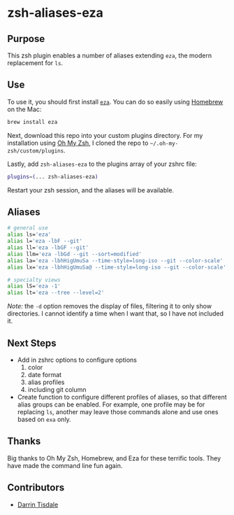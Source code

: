 # zsh-aliases-eza

## Purpose

This zsh plugin enables a number of aliases extending `eza`, the modern replacement for `ls`.

## Use

To use it, you should first install [`eza`](https://the.exa.website). You can do so easily using [Homebrew](https://brew.sh) on the Mac:

```bash
brew install eza
```

Next, download this repo into your custom plugins directory. For my installation using [Oh My Zsh](https://ohmyz.sh/), I cloned the repo to `~/.oh-my-zsh/custom/plugins`.

Lastly, add `zsh-aliases-eza` to the plugins array of your zshrc file:

```bash
plugins=(... zsh-aliases-eza)
```

Restart your zsh session, and the aliases will be available.

## Aliases

```bash
# general use
alias ls='eza'                                                          # ls
alias l='eza -lbF --git'                                                # list, size, type, git
alias ll='eza -lbGF --git'                                             # long list
alias llm='eza -lbGd --git --sort=modified'                            # long list, modified date sort
alias la='eza -lbhHigUmuSa --time-style=long-iso --git --color-scale'  # all list
alias lx='eza -lbhHigUmuSa@ --time-style=long-iso --git --color-scale' # all + extended list

# specialty views
alias lS='eza -1'                                                              # one column, just names
alias lt='eza --tree --level=2'                                         # tree

```

*Note:* the `-d` option removes the display of files, filtering it to only show directories. I cannot identify a time when I want that, so I have not included it.

## Next Steps

* Add in zshrc options to configure options
  1. color
  2. date format
  3. alias profiles
  4. including git column
* Create function to configure different profiles of aliases, so that different alias groups can be enabled. For example, one profile may be for replacing `ls`, another may leave those commands alone and use ones based on `exa` only.

## Thanks

Big thanks to Oh My Zsh, Homebrew, and Eza for these terrific tools. They have made the command line fun again.

## Contributors

* [Darrin Tisdale](https://github.com/darrintisdale)
